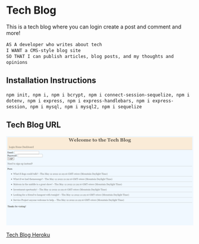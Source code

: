 # Tech Blog

This is a tech blog where you can login create a post and comment and more!

```
AS A developer who writes about tech
I WANT a CMS-style blog site
SO THAT I can publish articles, blog posts, and my thoughts and opinions
```

## Installation Instructions

```
npm init, npm i, npm i bcrypt, npm i connect-session-sequelize, npm i dotenv, npm i express, npm i express-handlebars, npm i express-session, npm i mysql, npm i mysql2, npm i sequelize
```

## Tech Blog URL

<img src="assets\Tech-Blog.png" alt="Tech Blog img"></img>

[Tech Blog Heroku]()
